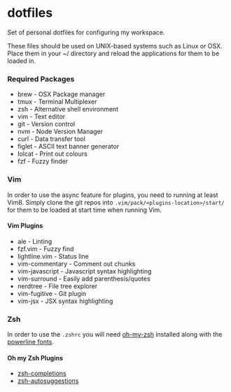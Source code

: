 # dotfiles

Set of personal dotfiles for configuring my workspace.

These files should be used on UNIX-based systems such as Linux or OSX. Place them in your ~/ directory and reload the applications for them to be loaded in.

### Required Packages
* brew - OSX Package manager
* tmux - Terminal Multiplexer
* zsh - Alternative shell environment
* vim - Text editor
* git - Version control
* nvm - Node Version Manager
* curl - Data transfer tool
* figlet - ASCII text banner generator
* lolcat - Print out colours
* fzf - Fuzzy finder

### Vim
In order to use the async feature for plugins, you need to running at least Vim8. Simply clone the git repos into `.vim/pack/<plugins-location>/start/` for them to be loaded at start time when running Vim. 

#### Vim Plugins
* ale - Linting
* fzf.vim - Fuzzy find
* lightline.vim - Status line
* vim-commentary - Comment out chunks
* vim-javascript - Javascript syntax highlighting
* vim-surround - Easily add parenthesis/quotes
* nerdtree - File tree explorer
* vim-fugitive - Git plugin
* vim-jsx - JSX syntax highlighting

### Zsh
In order to use the `.zshrc` you will need [oh-my-zsh](https://github.com/robbyrussell/oh-my-zsh) installed along with the [powerline fonts](https://github.com/powerline/fonts).

#### Oh my Zsh Plugins
* [zsh-completions](https://github.com/zsh-users/zsh-completions)
* [zsh-autosuggestions](https://github.com/zsh-users/zsh-autosuggestions)
